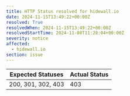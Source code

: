 ```yaml
---
title: HTTP Status resolved for hidewall.io
date: 2024-11-15T13:49:22+00:00Z
resolved: True
resolvedWhen: 2024-11-15T13:49:22+00:00Z
resolvedStartTime: 2024-11-08T11:28:04+00:00Z
severity: notice
affected:
  - hidewall.io
section: issue
---
```


| Expected Statuses | Actual Status  |
|-------------------|----------------|
| 200, 301, 302, 403 | 403 |
